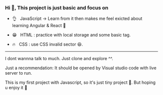 ### Hi 👋, This project is just basic and focus on

- 👌 &nbsp; JavaScript -> Learn from it then makes me feel exicted about learning Angular & React 🤩

- 😁 &nbsp; HTML : practice with local storage and some basic tag.

- 🔥 &nbsp; CSS : use CSS invalid sector 😆.

<hr>

I dont wannna talk to much. Just clone and explore ^^.

Just a recommendation: It should be opened by Visual studio code with live server to run.

<p>This is my first project with Javascript, so it's just tiny project 🥺. But hoping u enjoy it 🥰</p>
